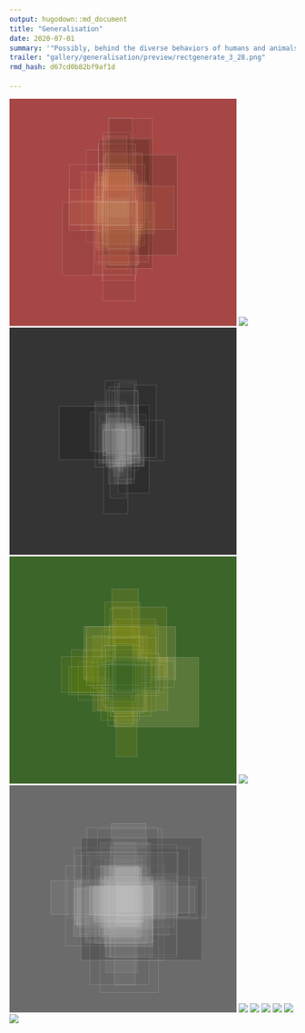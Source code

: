 ```yaml
---
output: hugodown::md_document
title: "Generalisation"
date: 2020-07-01
summary: '"Possibly, behind the diverse behaviors of humans and animals, as behind the various motions of planets and stars, we may discern the operation of universal laws" (Roger Shepard)'
trailer: "gallery/generalisation/preview/rectgenerate_3_28.png"
rmd_hash: d67cd0b82bf9af1d

---
```


<div class="highlight">

<a href="image/rectgenerate_1_12.png"><img src="preview/rectgenerate_1_12.png"></a> <a href="image/rectgenerate_1_13.png"><img src="preview/rectgenerate_1_13.png"></a> <a href="image/rectgenerate_1_14.png"><img src="preview/rectgenerate_1_14.png"></a> <a href="image/rectgenerate_1_24.png"><img src="preview/rectgenerate_1_24.png"></a> <a href="image/rectgenerate_1_3.png"><img src="preview/rectgenerate_1_3.png"></a> <a href="image/rectgenerate_1_31.png"><img src="preview/rectgenerate_1_31.png"></a> <a href="image/rectgenerate_3_12.png"><img src="preview/rectgenerate_3_12.png"></a> <a href="image/rectgenerate_3_28.png"><img src="preview/rectgenerate_3_28.png"></a> <a href="image/rectgenerate_3_35.png"><img src="preview/rectgenerate_3_35.png"></a> <a href="image/rectgenerate_3_39.png"><img src="preview/rectgenerate_3_39.png"></a> <a href="image/rectgenerate_3_43.png"><img src="preview/rectgenerate_3_43.png"></a> <a href="image/rectgenerate_3_47.png"><img src="preview/rectgenerate_3_47.png"></a>

</div>

